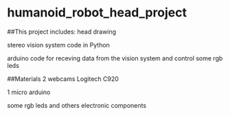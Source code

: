 # humanoid_robot_head_project

##This project includes:
head drawing

stereo vision system code in Python 

arduino code for receving data from the vision system and control some rgb leds

##Materials
2 webcams Logitech C920

1 micro arduino

some rgb leds and others electronic components
